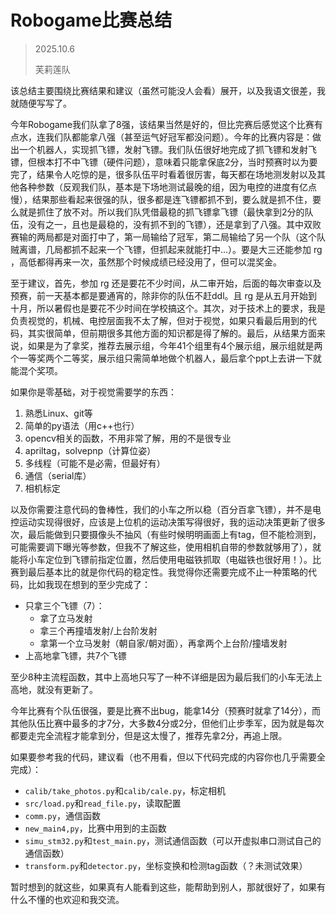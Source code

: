 # Robogame比赛总结

>2025.10.6
>
>芙莉莲队

该总结主要围绕比赛结果和建议（虽然可能没人会看）展开，以及我语文很差，我就随便写写了。

今年Robogame我们队拿了8强，该结果当然是好的，但比完赛后感觉这个比赛有点水，连我们队都能拿八强（甚至运气好冠军都没问题）。今年的比赛内容是：做出一个机器人，实现抓飞镖，发射飞镖。我们队伍很好地完成了抓飞镖和发射飞镖，但根本打不中飞镖（硬件问题），意味着只能拿保底2分，当时预赛时以为要完了，结果令人吃惊的是，很多队伍平时看着很厉害，每天都在场地测发射以及其他各种参数（反观我们队，基本是下场地测试最晚的组，因为电控的进度有亿点慢），结果那些看起来很强的队，很多都是连飞镖都抓不到，要么就是抓不住，要么就是抓住了放不对。所以我们队凭借最稳的抓飞镖拿飞镖（最快拿到2分的队伍，没有之一，且也是最稳的，没有抓不到的飞镖），还是拿到了八强。其中双败赛输的两局都是对面打中了，第一局输给了冠军，第二局输给了另一个队（这个队贼离谱，几局都抓不起来一个飞镖，但抓起来就能打中...）。要是大三还能参加 rg ，高低都得再来一次，虽然那个时候成绩已经没用了，但可以混奖金。

至于建议，首先，参加 rg 还是要花不少时间，从二审开始，后面的每次审查以及预赛，前一天基本都是要通宵的，除非你的队伍不赶ddl。且 rg 是从五月开始到十月，所以暑假也是要花不少时间在学校搞这个。其次，对于技术上的要求，我是负责视觉的，机械、电控层面我不太了解，但对于视觉，如果只看最后用到的代码，其实很简单，但前期很多其他方面的知识都是得了解的。最后，从结果方面来说，如果是为了拿奖，推荐去展示组，今年41个组里有4个展示组，展示组就是两个一等奖两个二等奖，展示组只需简单地做个机器人，最后拿个ppt上去讲一下就能混个奖项。

如果你是零基础，对于视觉需要学的东西：

1. 熟悉Linux、git等
2. 简单的py语法（用c++也行）
3. opencv相关的函数，不用非常了解，用的不是很专业
4. apriltag，solvepnp（计算位姿）
5. 多线程（可能不是必需，但最好有）
6. 通信（serial库）
7. 相机标定

以及你需要注意代码的鲁棒性，我们的小车之所以稳（百分百拿飞镖），并不是电控运动实现得很好，应该是上位机的运动决策写得很好，我的运动决策更新了很多次，最后能做到只要摄像头不抽风（有些时候明明画面上有tag，但不能检测到，可能需要调下曝光等参数，但我不了解这些，使用相机自带的参数就够用了），就能将小车定位到飞镖前指定位置，然后使用电磁铁抓取（电磁铁也很好用！）。比赛到最后基本比的就是你代码的稳定性。我觉得你还需要完成不止一种策略的代码，比如我现在想到的至少完成了：

- 只拿三个飞镖（7）：
  - 拿了立马发射
  - 拿三个再撞墙发射/上台阶发射
  - 拿第一个立马发射（朝自家/朝对面），再拿两个上台阶/撞墙发射
- 上高地拿飞镖，共7个飞镖

至少8种主流程函数，其中上高地只写了一种不详细是因为最后我们的小车无法上高地，就没有更新了。

今年比赛有个队伍很强，要是比赛不出bug，能拿14分（预赛时就拿了14分），而其他队伍比赛中最多的才7分，大多数4分或2分，但他们止步季军，因为就是每次都要走完全流程才能拿到分，但是这太慢了，推荐先拿2分，再追上限。

如果要参考我的代码，建议看（也不用看，但以下代码完成的内容你也几乎需要全完成）：

- `calib/take_photos.py`和`calib/cale.py`，标定相机
- `src/load.py`和`read_file.py`，读取配置
- `comm.py`，通信函数
- `new_main4,py`，比赛中用到的主函数
- `simu_stm32.py`和`test_main.py`，测试通信函数（可以开虚拟串口测试自己的通信函数）
- `transform.py`和`detector.py`，坐标变换和检测tag函数（？未测试效果）

暂时想到的就这些，如果真有人能看到这些，能帮助到别人，那就很好了，如果有什么不懂的也欢迎和我交流。